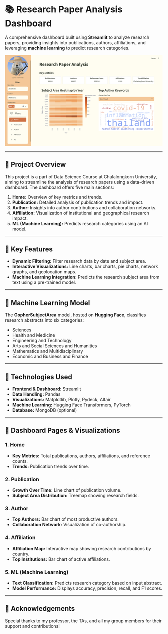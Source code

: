 # 📚 Research Paper Analysis Dashboard

A comprehensive dashboard built using **Streamlit** to analyze research papers, providing insights into publications, authors, affiliations, and leveraging **machine learning** to predict research categories.

![Research Paper Dashboard](Dashboard_Screenshot.png)

---

## 🚀 **Project Overview**
This project is a part of Data Science Course at Chulalongkorn University, aiming to streamline the analysis of research papers using a data-driven dashboard. The dashboard offers five main sections:

1. **Home:** Overview of key metrics and trends.
2. **Publication:** Detailed analysis of publication trends and impact.
3. **Author:** Insights into author contributions and collaboration networks.
4. **Affiliation:** Visualization of institutional and geographical research impact.
5. **ML (Machine Learning):** Predicts research categories using an AI model.

---

## 🎯 **Key Features**
- **Dynamic Filtering:** Filter research data by date and subject area.
- **Interactive Visualizations:** Line charts, bar charts, pie charts, network graphs, and geolocation maps.
- **Machine Learning Integration:** Predicts the research subject area from text using a pre-trained model.

---

## 🧠 **Machine Learning Model**
The **GopherSubjectArea** model, hosted on **Hugging Face**, classifies research abstracts into six categories:
- Sciences
- Health and Medicine
- Engineering and Technology
- Arts and Social Sciences and Humanities
- Mathematics and Multidisciplinary
- Economic and Business and Finance

---

## 🧰 **Technologies Used**
- **Frontend & Dashboard:** Streamlit
- **Data Handling:** Pandas
- **Visualizations:** Matplotlib, Plotly, Pydeck, Altair
- **Machine Learning:** Hugging Face Transformers, PyTorch
- **Database:** MongoDB (optional)

---

## 🎨 **Dashboard Pages & Visualizations**
### **1. Home**
- **Key Metrics:** Total publications, authors, affiliations, and reference counts.
- **Trends:** Publication trends over time.

### **2. Publication**
- **Growth Over Time:** Line chart of publication volume.
- **Subject Area Distribution:** Treemap showing research fields.

### **3. Author**
- **Top Authors:** Bar chart of most productive authors.
- **Collaboration Network:** Visualization of co-authorship.

### **4. Affiliation**
- **Affiliation Map:** Interactive map showing research contributions by country.
- **Top Institutions:** Bar chart of active affiliations.

### **5. ML (Machine Learning)**
- **Text Classification:** Predicts research category based on input abstract.
- **Model Performance:** Displays accuracy, precision, recall, and F1 scores.

---

## 🌟 **Acknowledgements**
Special thanks to my professor, the TAs, and all my group members for their support and contributions!

